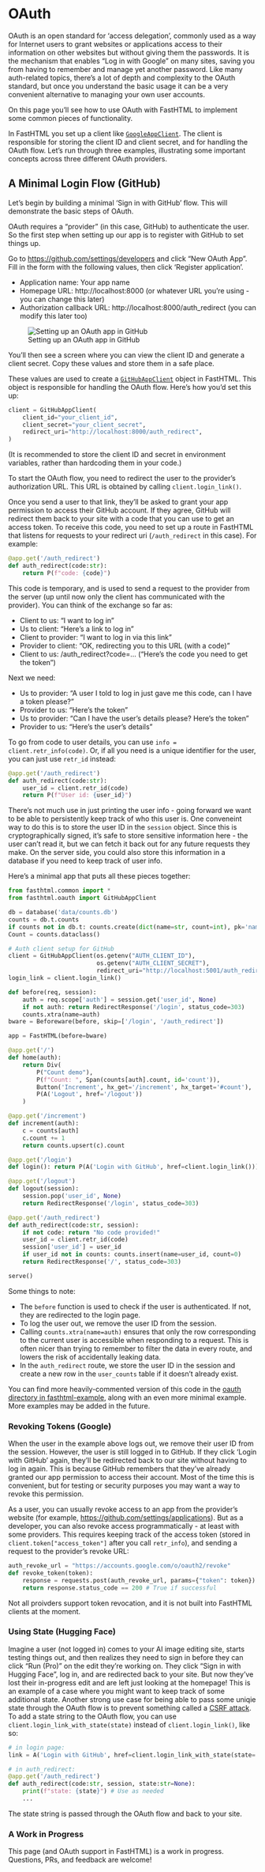# OAuth


<!-- WARNING: THIS FILE WAS AUTOGENERATED! DO NOT EDIT! -->

OAuth is an open standard for ‘access delegation’, commonly used as a
way for Internet users to grant websites or applications access to their
information on other websites but without giving them the passwords. It
is the mechanism that enables “Log in with Google” on many sites, saving
you from having to remember and manage yet another password. Like many
auth-related topics, there’s a lot of depth and complexity to the OAuth
standard, but once you understand the basic usage it can be a very
convenient alternative to managing your own user accounts.

On this page you’ll see how to use OAuth with FastHTML to implement some
common pieces of functionality.

In FastHTML you set up a client like
[`GoogleAppClient`](https://AnswerDotAI.github.io/fasthtml/api/oauth.html#googleappclient).
The client is responsible for storing the client ID and client secret,
and for handling the OAuth flow. Let’s run through three examples,
illustrating some important concepts across three different OAuth
providers.

## A Minimal Login Flow (GitHub)

Let’s begin by building a minimal ‘Sign in with GitHub’ flow. This will
demonstrate the basic steps of OAuth.

OAuth requires a “provider” (in this case, GitHub) to authenticate the
user. So the first step when setting up our app is to register with
GitHub to set things up.

Go to https://github.com/settings/developers and click “New OAuth App”.
Fill in the form with the following values, then click ‘Register
application’.

- Application name: Your app name
- Homepage URL: http://localhost:8000 (or whatever URL you’re using -
  you can change this later)
- Authorization callback URL: http://localhost:8000/auth_redirect (you
  can modify this later too)

<figure>
<img src="attachment:Screenshot%202024-08-15%20101702.png"
alt="Setting up an OAuth app in GitHub" />
<figcaption aria-hidden="true">Setting up an OAuth app in
GitHub</figcaption>
</figure>

You’ll then see a screen where you can view the client ID and generate a
client secret. Copy these values and store them in a safe place.

These values are used to create a
[`GitHubAppClient`](https://AnswerDotAI.github.io/fasthtml/api/oauth.html#githubappclient)
object in FastHTML. This object is responsible for handling the OAuth
flow. Here’s how you’d set this up:

``` python
client = GitHubAppClient(
    client_id="your_client_id",
    client_secret="your_client_secret",
    redirect_uri="http://localhost:8000/auth_redirect",
)
```

(It is recommended to store the client ID and secret in environment
variables, rather than hardcoding them in your code.)

To start the OAuth flow, you need to redirect the user to the provider’s
authorization URL. This URL is obtained by calling
`client.login_link()`.

Once you send a user to that link, they’ll be asked to grant your app
permission to access their GitHub account. If they agree, GitHub will
redirect them back to your site with a code that you can use to get an
access token. To receive this code, you need to set up a route in
FastHTML that listens for requests to your redirect uri
(`/auth_redirect` in this case). For example:

``` python
@app.get('/auth_redirect')
def auth_redirect(code:str):
    return P(f"code: {code}")
```

This code is temporary, and is used to send a request to the provider
from the server (up until now only the client has communicated with the
provider). You can think of the exchange so far as:

- Client to us: “I want to log in”
- Us to client: “Here’s a link to log in”
- Client to provider: “I want to log in via this link”
- Provider to client: “OK, redirecting you to this URL (with a code)”
- Client to us: /auth_redirect?code=… (“Here’s the code you need to get
  the token”)

Next we need:

- Us to provider: “A user I told to log in just gave me this code, can I
  have a token please?”
- Provider to us: “Here’s the token”
- Us to provider: “Can I have the user’s details please? Here’s the
  token”
- Provider to us: “Here’s the user’s details”

To go from code to user details, you can use
`info = client.retr_info(code)`. Or, if all you need is a unique
identifier for the user, you can just use `retr_id` instead:

``` python
@app.get('/auth_redirect')
def auth_redirect(code:str):
    user_id = client.retr_id(code)
    return P(f"User id: {user_id}")
```

There’s not much use in just printing the user info - going forward we
want to be able to persistently keep track of who this user is. One
conveneint way to do this is to store the user ID in the `session`
object. Since this is cryptographically signed, it’s safe to store
sensitive information here - the user can’t read it, but we can fetch it
back out for any future requests they make. On the server side, you
could also store this information in a database if you need to keep
track of user info.

Here’s a minimal app that puts all these pieces together:

``` python
from fasthtml.common import *
from fasthtml.oauth import GitHubAppClient

db = database('data/counts.db')
counts = db.t.counts
if counts not in db.t: counts.create(dict(name=str, count=int), pk='name')
Count = counts.dataclass()

# Auth client setup for GitHub
client = GitHubAppClient(os.getenv("AUTH_CLIENT_ID"), 
                         os.getenv("AUTH_CLIENT_SECRET"),
                         redirect_uri="http://localhost:5001/auth_redirect")
login_link = client.login_link()

def before(req, session):
    auth = req.scope['auth'] = session.get('user_id', None)
    if not auth: return RedirectResponse('/login', status_code=303)
    counts.xtra(name=auth)
bware = Beforeware(before, skip=['/login', '/auth_redirect'])

app = FastHTML(before=bware)

@app.get('/')
def home(auth):
    return Div(
        P("Count demo"),
        P(f"Count: ", Span(counts[auth].count, id='count')),
        Button('Increment', hx_get='/increment', hx_target='#count'),
        P(A('Logout', href='/logout'))
    )

@app.get('/increment')
def increment(auth):
    c = counts[auth]
    c.count += 1
    return counts.upsert(c).count

@app.get('/login')
def login(): return P(A('Login with GitHub', href=client.login_link()))

@app.get('/logout')
def logout(session):
    session.pop('user_id', None)
    return RedirectResponse('/login', status_code=303)

@app.get('/auth_redirect')
def auth_redirect(code:str, session):
    if not code: return "No code provided!"
    user_id = client.retr_id(code)
    session['user_id'] = user_id
    if user_id not in counts: counts.insert(name=user_id, count=0)
    return RedirectResponse('/', status_code=303)

serve()
```

Some things to note:

- The `before` function is used to check if the user is authenticated.
  If not, they are redirected to the login page.
- To log the user out, we remove the user ID from the session.
- Calling `counts.xtra(name=auth)` ensures that only the row
  corresponding to the current user is accessible when responding to a
  request. This is often nicer than trying to remember to filter the
  data in every route, and lowers the risk of accidentally leaking data.
- In the `auth_redirect` route, we store the user ID in the session and
  create a new row in the `user_counts` table if it doesn’t already
  exist.

You can find more heavily-commented version of this code in the [oauth
directory in
fasthtml-example](https://github.com/AnswerDotAI/fasthtml-example/tree/main/oauth_example),
along with an even more minimal example. More examples may be added in
the future.

### Revoking Tokens (Google)

When the user in the example above logs out, we remove their user ID
from the session. However, the user is still logged in to GitHub. If
they click ‘Login with GitHub’ again, they’ll be redirected back to our
site without having to log in again. This is because GitHub remembers
that they’ve already granted our app permission to access their account.
Most of the time this is convenient, but for testing or security
purposes you may want a way to revoke this permission.

As a user, you can usually revoke access to an app from the provider’s
website (for example, <https://github.com/settings/applications>). But
as a developer, you can also revoke access programmatically - at least
with some providers. This requires keeping track of the access token
(stored in `client.token["access_token"]` after you call `retr_info`),
and sending a request to the provider’s revoke URL:

``` python
auth_revoke_url = "https://accounts.google.com/o/oauth2/revoke"
def revoke_token(token):
    response = requests.post(auth_revoke_url, params={"token": token})
    return response.status_code == 200 # True if successful
```

Not all proivders support token revocation, and it is not built into
FastHTML clients at the moment.

### Using State (Hugging Face)

Imagine a user (not logged in) comes to your AI image editing site,
starts testing things out, and then realizes they need to sign in before
they can click “Run (Pro)” on the edit they’re working on. They click
“Sign in with Hugging Face”, log in, and are redirected back to your
site. But now they’ve lost their in-progress edit and are left just
looking at the homepage! This is an example of a case where you might
want to keep track of some additional state. Another strong use case for
being able to pass some uniqie state through the OAuth flow is to
prevent something called a [CSRF
attack](https://en.wikipedia.org/wiki/Cross-site_request_forgery). To
add a state string to the OAuth flow, you can use
`client.login_link_with_state(state)` instead of `client.login_link()`,
like so:

``` python
# in login page:
link = A('Login with GitHub', href=client.login_link_with_state(state='current_prompt: add a unicorn'))

# in auth_redirect:
@app.get('/auth_redirect')
def auth_redirect(code:str, session, state:str=None):
    print(f"state: {state}") # Use as needed
    ...
```

The state string is passed through the OAuth flow and back to your site.

### A Work in Progress

This page (and OAuth support in FastHTML) is a work in progress.
Questions, PRs, and feedback are welcome!
